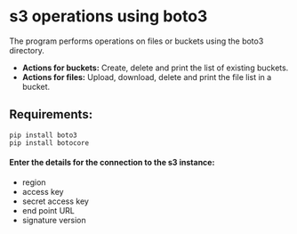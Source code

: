 # s3 operations using boto3

The program performs operations on files or buckets using the boto3 directory.  
* **Actions for buckets:** Create, delete and print the list of existing buckets.
* **Actions for files:** Upload, download, delete and print the file list in a bucket.  

## Requirements:
```
pip install boto3
pip install botocore
```


#### Enter the details for the connection to the s3 instance:  
* region  
* access key  
* secret access key  
* end point URL  
* signature version
